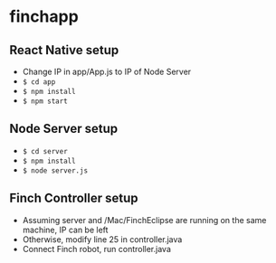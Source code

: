 # finchapp
## React Native setup
- Change IP in app/App.js to IP of Node Server
- `$ cd app`
- `$ npm install`
- `$ npm start`

## Node Server setup
- `$ cd server`
- `$ npm install`
- `$ node server.js`

## Finch Controller setup
- Assuming server and /Mac/FinchEclipse are running on the same machine, IP can be left
- Otherwise, modify line 25 in controller.java
- Connect Finch robot, run controller.java
